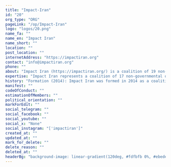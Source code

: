 ```yaml
---
title: "Impact-Iran"
id: "20"
org_type: "ORG"
pageLink: "/op/Impact-Iran"
logo: "logos/20.png"
name_fa: ""
name_en: "Impact Iran"
name_short: ""
location: ""
post_location: ""
internetAddress: "https://impactiran.org"
contact: "info@impactiran.org"
phone: ""
about: "Impact Iran (https://impactiran.org/) is a coalition of 19 non-governmental organizations committed to advocating for human rights and driving positive change in Iran."
expertise: "Impact Iran represents a coalition of 17 non-governmental organizations that draw attention to the situation of human rights in Iran, and encourage the Iranian government to address concerns expressed by the international community and international human rights bodies."
history: "Formation (2014): Impact Iran was formed in 2014 as a coalition of 19 Iranian human rights NGOs. This collective approach was driven by the need to amplify the voices of Iranian civil society on the global stage and advocate more effectively for human rights and accountability within Iran."
manifest: ""
codeOfConduct: ""
estimationOfMembers: ""
political_orientation: ""
markForEdit: ""
social_telegram: ""
social_facebook: ""
social_youtube: ""
social_x: "None"
social_instagram: "['impactiran']"
created_at: ""
updated_at: ""
mark_for_delete: ""
delete_reason: ""
deleted_at: ""
headerBg: "background-image: linear-gradient(120deg, #fdfbfb 0%, #ebedee 100%);"
---
```


